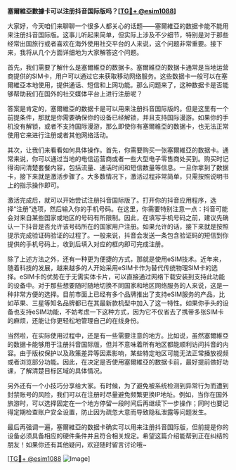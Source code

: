 **塞爾維亞數據卡可以注册抖音国际版吗？[[TG💪+ @esim1088](https://t.me/s/esim1088)]**

大家好，今天咱们来聊聊一个很多人都关心的话题——塞爾維亞的数据卡能不能用来注册抖音国际版。这事儿听起来简单，但实际上涉及不少细节，特别是对于那些经常出国旅行或者喜欢在海外使用社交平台的人来说，这个问题非常重要。接下来，我将从几个方面详细地为大家解答这个问题。

首先，我们需要了解什么是塞爾維亞的数据卡。塞爾維亞的数据卡通常是当地运营商提供的SIM卡，用户可以通过它来获取移动网络服务。这些数据卡一般可以在塞爾維亞本地使用，提供通话、短信和上网功能。那么问题来了，这种数据卡是否能够帮助我们在国外的社交媒体平台上进行注册呢？

答案是肯定的，塞爾維亞的数据卡是可以用来注册抖音国际版的。但是这里有一个前提条件，那就是你需要确保你的设备已经解锁，并且支持国际漫游。如果你的手机没有解锁，或者不支持国际漫游，那么即使你有塞爾維亞的数据卡，也无法正常使用它来进行注册或者其他网络活动。

其次，让我们来看看如何具体操作。首先，你需要购买一张塞爾維亞的数据卡。通常来说，你可以通过当地的电信运营商或者一些大型电子零售商处买到。购买时记得询问清楚套餐内容，包括流量、通话时间和短信数量等信息。一旦你拿到了数据卡，接下来就是激活步骤了。大多数情况下，激活过程非常简单，只需按照说明书上的指示操作即可。

激活完成后，就可以开始尝试注册抖音国际版了。打开你的抖音应用程序，选择“注册”选项，然后输入你的手机号码。在这里，你需要特别注意一点：抖音可能会对来自某些国家或地区的号码有所限制。因此，在填写手机号码之前，建议先确认一下抖音是否允许该号码所在的国家用户注册。如果允许的话，接下来就是按照提示完成验证码验证的过程了。一般来说，抖音会发送一条包含验证码的短信到你提供的手机号码上，收到后填入对应的框内即可完成注册。

除了上述方法之外，还有一种更为便捷的方式，那就是使用eSIM技术。近年来，随着科技的发展，越来越多的人开始采用eSIM卡作为替代传统物理SIM卡的选择。eSIM卡的优势在于无需实体卡片，可以直接通过网络下载安装到支持此功能的设备中。对于那些想要随时随地切换不同国家和地区网络服务的人来说，这是一种非常方便的选择。目前市面上已经有多个品牌推出了支持eSIM服务的产品，比如苹果、三星等知名品牌都已在其最新款机型中加入了这一特性。如果你手头的设备也支持eSIM功能，不妨考虑一下这种方式，因为它不仅省去了携带多张SIM卡的麻烦，还能让你更轻松地管理自己的在线身份。

当然啦，在实际使用过程中，还是有一些需要注意的地方。比如说，虽然塞爾維亞的数据卡能够用于注册抖音国际版，但并不意味着所有地区都能顺利访问抖音的内容。由于版权保护以及政策差异等因素影响，某些特定地区可能无法正常播放视频或者浏览部分功能。因此，在决定是否使用塞爾維亞的数据卡前，最好提前做好功课，了解清楚目标区域的具体情况。

另外还有一个小技巧分享给大家。有时候，为了避免被系统检测到异常行为而遭到封禁账号的风险，我们可以在注册时尽量避免频繁更换IP地址。例如，当你在国外旅游时，可以选择固定在一个地方停留一段时间后再继续下一步操作；同时也要记得定期检查账户安全设置，防止因为疏忽大意而导致隐私泄露等问题发生。

最后再强调一遍，塞爾維亞的数据卡确实可以用来注册抖音国际版，但前提是你的设备必须具备相应的硬件条件并且符合相关规定。希望这篇介绍能帮到正在纠结的朋友！如果你还有其他疑问，欢迎随时留言讨论哦~

[[TG💪+ @esim1088](https://t.me/s/esim1088) ![Image](https://i.postimg.cc/4NQfJmqS/Snipaste-2025-05-13-00-14-12.png)]